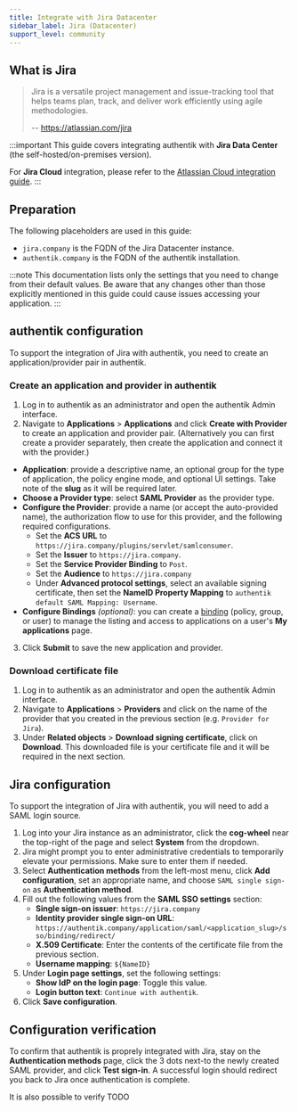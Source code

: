```yaml
---
title: Integrate with Jira Datacenter
sidebar_label: Jira (Datacenter)
support_level: community
---
```


## What is Jira

> Jira is a versatile project management and issue-tracking tool that helps teams plan, track, and deliver work efficiently using agile methodologies.
>
> -- https://atlassian.com/jira

:::important
This guide covers integrating authentik with **Jira Data Center** (the self-hosted/on-premises version). 

For **Jira Cloud** integration, please refer to the [Atlassian Cloud integration guide](../../platforms/atlassian/index.mdx).
:::

## Preparation

The following placeholders are used in this guide:

- `jira.company` is the FQDN of the Jira Datacenter instance.
- `authentik.company` is the FQDN of the authentik installation.

:::note
This documentation lists only the settings that you need to change from their default values. Be aware that any changes other than those explicitly mentioned in this guide could cause issues accessing your application.
:::

## authentik configuration

To support the integration of Jira with authentik, you need to create an application/provider pair in authentik.

### Create an application and provider in authentik

1. Log in to authentik as an administrator and open the authentik Admin interface.
2. Navigate to **Applications** > **Applications** and click **Create with Provider** to create an application and provider pair. (Alternatively you can first create a provider separately, then create the application and connect it with the provider.)

- **Application**: provide a descriptive name, an optional group for the type of application, the policy engine mode, and optional UI settings. Take note of the **slug** as it will be required later.
- **Choose a Provider type**: select **SAML Provider** as the provider type.
- **Configure the Provider**: provide a name (or accept the auto-provided name), the authorization flow to use for this provider, and the following required configurations.
    - Set the **ACS URL** to `https://jira.company/plugins/servlet/samlconsumer`.
    - Set the **Issuer** to `https://jira.company`.
    - Set the **Service Provider Binding** to `Post`.
    - Set the **Audience** to `https://jira.company`
    - Under **Advanced protocol settings**, select an available signing certificate, then set the **NameID Property Mapping** to `authentik default SAML Mapping: Username`.
- **Configure Bindings** _(optional)_: you can create a [binding](/docs/add-secure-apps/flows-stages/bindings/) (policy, group, or user) to manage the listing and access to applications on a user's **My applications** page.

3. Click **Submit** to save the new application and provider.

### Download certificate file

1. Log in to authentik as an administrator and open the authentik Admin interface.
2. Navigate to **Applications** > **Providers** and click on the name of the provider that you created in the previous section (e.g. `Provider for Jira`).
3. Under **Related objects** > **Download signing certificate**, click on **Download**. This downloaded file is your certificate file and it will be required in the next section.

## Jira configuration

To support the integration of Jira with authentik, you will need to add a SAML login source.

1. Log into your Jira instance as an administrator, click the **cog-wheel** near the top-right of the page and select **System** from the dropdown.
2. Jira might prompt you to enter administrative credentials to temporarily elevate your permissions. Make sure to enter them if needed.
3. Select **Authentication methods** from the left-most menu, click **Add configuration**, set an appropriate name, and choose `SAML single sign-on` as **Authentication method**.
4. Fill out the following values from the **SAML SSO settings** section:
    * **Single sign-on issuer**: `https://jira.company`
    * **Identity provider single sign-on URL**: `https://authentik.company/application/saml/<application_slug>/sso/binding/redirect/`
    * **X.509 Certificate**: Enter the contents of the certificate file from the previous section.
    * **Username mapping**: `${NameID}`
5. Under **Login page settings**, set the following settings:
    * **Show IdP on the login page**: Toggle this value.
    * **Login button text**: `Continue with authentik`.
6. Click **Save configuration**.

## Configuration verification

To confirm that authentik is proprely integrated with Jira, stay on the **Authentication methods** page, click the 3 dots next-to the newly created SAML provider, and click **Test sign-in**. A successful login should redirect you back to Jira once authentication is complete.

It is also possible to verify TODO

